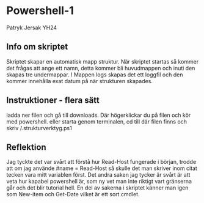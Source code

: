 # Powershell-1
Patryk Jersak YH24


## Info om skriptet 
Skriptet skapar en automatisk mapp struktur. 
När skriptet startas så kommer det frågas att ange ett namn, detta kommer bli huvudmappen och inuti den skapas tre undermappar.
I Mappen logs skapas det ett loggfil och den kommer innehålla exat datum på när strukturen skapades.

## Instruktioner - flera sätt
ladda ner filen och gå till downloads. Där högerklickar du på filen och kör med powershell.
   eller
starta genom terminalen, cd till där filen finns och skriv /.strukturverktyg.ps1


## Reflektion 
Jag tyckte det var svårt att förstå hur Read-Host fungerade i början, trodde att om jag använde #name = Read-Host så skulle det man skriver inom citat tecken vara mitt variablen först.
Det andra saken jag tycker är svårt är att veta hur kapabel powershell är, som ny vet man inte riktigt vart gränserna går och det blir tutorial hell.
En del av sakerna i skriptet känner man igen som New-item och Get-Date vilket är ett sort cmdlet.
